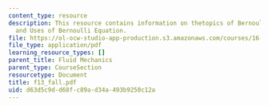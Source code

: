 ```yaml
---
content_type: resource
description: This resource contains information on thetopics of Bernoulli Equation
  and Uses of Bernoulli Equation.
file: https://ol-ocw-studio-app-production.s3.amazonaws.com/courses/16-01-unified-engineering-i-ii-iii-iv-fall-2005-spring-2006/d63d5c9dd68fc89ad34a493b9250c12a_f13_fall.pdf
file_type: application/pdf
learning_resource_types: []
parent_title: Fluid Mechanics
parent_type: CourseSection
resourcetype: Document
title: f13_fall.pdf
uid: d63d5c9d-d68f-c89a-d34a-493b9250c12a
---
```

